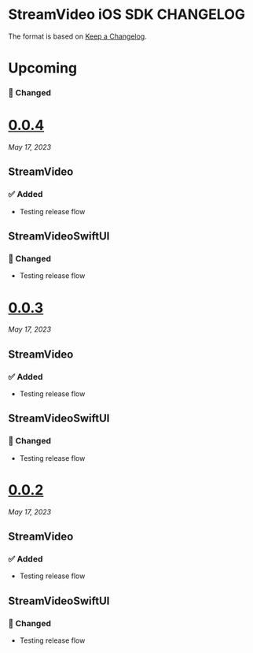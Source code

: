 # StreamVideo iOS SDK CHANGELOG

The format is based on [Keep a Changelog](https://keepachangelog.com/en/1.0.0/).

# Upcoming

### 🔄 Changed

# [0.0.4](https://github.com/GetStream/stream-video-swift/releases/tag/0.0.4)
_May 17, 2023_

## StreamVideo

### ✅ Added

- Testing release flow

## StreamVideoSwiftUI

### 🔄 Changed

- Testing release flow

# [0.0.3](https://github.com/GetStream/stream-video-swift/releases/tag/0.0.3)
_May 17, 2023_

## StreamVideo

### ✅ Added

- Testing release flow

## StreamVideoSwiftUI

### 🔄 Changed

- Testing release flow

# [0.0.2](https://github.com/GetStream/stream-video-swift/releases/tag/0.0.2)
_May 17, 2023_

## StreamVideo

### ✅ Added

- Testing release flow

## StreamVideoSwiftUI

### 🔄 Changed

- Testing release flow
